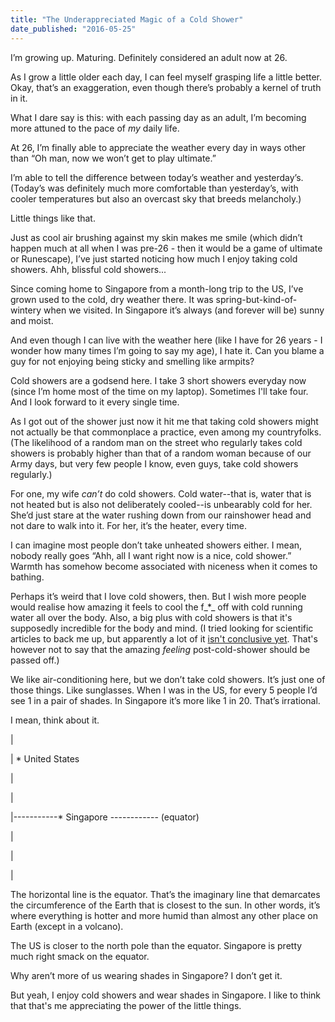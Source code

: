 ```yaml
---
title: "The Underappreciated Magic of a Cold Shower"
date_published: "2016-05-25"
---
```


I’m growing up. Maturing. Definitely considered an adult now at 26.

As I grow a little older each day, I can feel myself grasping life a little better. Okay, that’s an exaggeration, even though there’s probably a kernel of truth in it.

What I dare say is this: with each passing day as an adult, I’m becoming more attuned to the pace of _my_ daily life.

At 26, I’m finally able to appreciate the weather every day in ways other than “Oh man, now we won’t get to play ultimate.”

I’m able to tell the difference between today’s weather and yesterday’s. (Today’s was definitely much more comfortable than yesterday’s, with cooler temperatures but also an overcast sky that breeds melancholy.)

Little things like that.

Just as cool air brushing against my skin makes me smile (which didn’t happen much at all when I was pre-26 - then it would be a game of ultimate or Runescape), I’ve just started noticing how much I enjoy taking cold showers. Ahh, blissful cold showers...

Since coming home to Singapore from a month-long trip to the US, I’ve grown used to the cold, dry weather there. It was spring-but-kind-of-wintery when we visited. In Singapore it’s always (and forever will be) sunny and moist.

And even though I can live with the weather here (like I have for 26 years - I wonder how many times I’m going to say my age), I hate it. Can you blame a guy for not enjoying being sticky and smelling like armpits?

Cold showers are a godsend here. I take 3 short showers everyday now (since I’m home most of the time on my laptop). Sometimes I'll take four. And I look forward to it every single time.

As I got out of the shower just now it hit me that taking cold showers might not actually be that commonplace a practice, even among my countryfolks. (The likelihood of a random man on the street who regularly takes cold showers is probably higher than that of a random woman because of our Army days, but very few people I know, even guys, take cold showers regularly.)

For one, my wife _can’t_ do cold showers. Cold water--that is, water that is not heated but is also not deliberately cooled--is unbearably cold for her. She’d just stare at the water rushing down from our rainshower head and not dare to walk into it. For her, it’s the heater, every time.

I can imagine most people don’t take unheated showers either. I mean, nobody really goes “Ahh, all I want right now is a nice, cold shower.” Warmth has somehow become associated with niceness when it comes to bathing.

Perhaps it’s weird that I love cold showers, then. But I wish more people would realise how amazing it feels to cool the f_\*_ off with cold running water all over the body. Also, a big plus with cold showers is that it's supposedly incredible for the body and mind. (I tried looking for scientific articles to back me up, but apparently a lot of it [isn't conclusive yet](https://www.reddit.com/r/selfimprovement/comments/3jkmre/cold_showers_and_their_scientific_benefits/). That's however not to say that the amazing _feeling_ post-cold-shower should be passed off.)

We like air-conditioning here, but we don’t take cold showers. It’s just one of those things. Like sunglasses. When I was in the US, for every 5 people I’d see 1 in a pair of shades. In Singapore it’s more like 1 in 20. That’s irrational.

I mean, think about it.

|

| \* United States

|

|

|-----------\* Singapore ------------ (equator)

|

|

|

The horizontal line is the equator. That’s the imaginary line that demarcates the circumference of the Earth that is closest to the sun. In other words, it’s where everything is hotter and more humid than almost any other place on Earth (except in a volcano).

The US is closer to the north pole than the equator. Singapore is pretty much right smack on the equator.

Why aren’t more of us wearing shades in Singapore? I don’t get it.

But yeah, I enjoy cold showers and wear shades in Singapore. I like to think that that's me appreciating the power of the little things.
